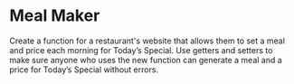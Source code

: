 # Meal Maker
Create a function for a restaurant's website that allows them to set a meal and price each morning for Today’s Special. Use getters and setters to make sure anyone who uses the new function can generate a meal and a price for Today’s Special without errors.